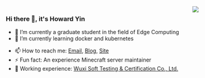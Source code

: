 <a href="#">
  <img align="right" src="https://github-readme-stats.vercel.app/api?username=yindaheng98&show_icons=true&count_private=true">
</a>

### Hi there 👋, it's Howard Yin

<!--
**yindaheng98/yindaheng98** is a ✨ _special_ ✨ repository because its `README.md` (this file) appears on your GitHub profile.
-->
- 🔭 I’m currently a graduate student in the field of Edge Computing
- 🌱 I’m currently learning docker and kubernetes
<!--
- 👯 I’m looking to collaborate on ...
- 🤔 I’m looking for help with ...
- 💬 Ask me about ...
-->
- 📫 How to reach me: [Email](yindaheng98@163.com), [Blog](https://yindaheng98.github.io), [Site](http://yindaheng98.top:30000)
- ⚡ Fun fact: An experience Minecraft server maintainer
- 👔 Working experience: [Wuxi Soft Testing & Certification Co., Ltd.](http://www.wxstc.org.cn/)
